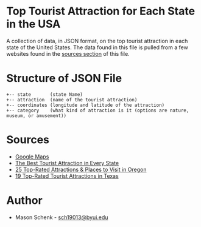 # Top Tourist Attraction for Each State in the USA
A collection of data, in JSON format, on the top tourist attraction in each state of the United States. The data found in this file is pulled from a few websites found in the [sources section](#sources) of this file.

# Structure of JSON File
```
+-- state       (state Name)
+-- attraction  (name of the tourist attraction)
+-- coordinates (longitude and latitude of the attraction)
+-- category    (what kind of attraction is it (options are nature, museum, or amusement))
```

# Sources
* [Google Maps](https://www.google.com/maps)
* [The Best Tourist Attraction in Every State](https://bestlifeonline.com/best-tourist-attraction-every-state/)
* [25 Top-Rated Attractions & Places to Visit in Oregon](https://www.planetware.com/tourist-attractions/oregon-usor.htm)
* [19 Top-Rated Tourist Attractions in Texas](https://www.planetware.com/tourist-attractions/texas-ustx.htm)

# Author
* Mason Schenk - sch19013@byui.edu
